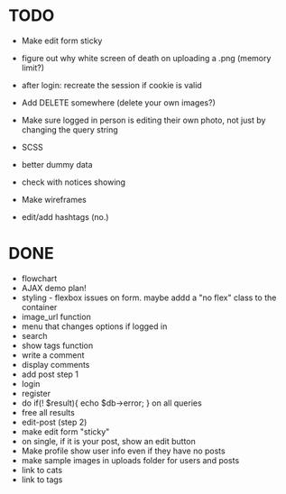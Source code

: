 TODO
====
* Make edit form sticky
* figure out why white screen of death on uploading a .png (memory limit?)
* after login: recreate the session if cookie is valid
* Add DELETE somewhere (delete your own images?)
* Make sure logged in person is editing their own photo, not just by changing the query string

* SCSS

* better dummy data

* check with notices showing
* Make wireframes 
* edit/add hashtags (no.)

DONE
====
* flowchart
* AJAX demo plan! 
* styling - flexbox issues on form. maybe addd a "no flex" class to the container
* image_url function
* menu that changes options if logged in
* search
* show tags function
* write a comment
* display comments
* add post step 1
* login
* register
* do 	if(! $result){
		echo $db->error;
	} 
	on all queries
* free all results
* edit-post (step 2)
* make edit form "sticky"
* on single, if it is your post, show an edit button
* Make profile show user info even if they have no posts
* make sample images in uploads folder for users and posts
* link to cats
* link to tags